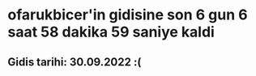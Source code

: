 # ofarukbicer'in gidisine son 6 gun 6 saat 58 dakika 59 saniye kaldi

## Gidis tarihi: 30.09.2022 :(